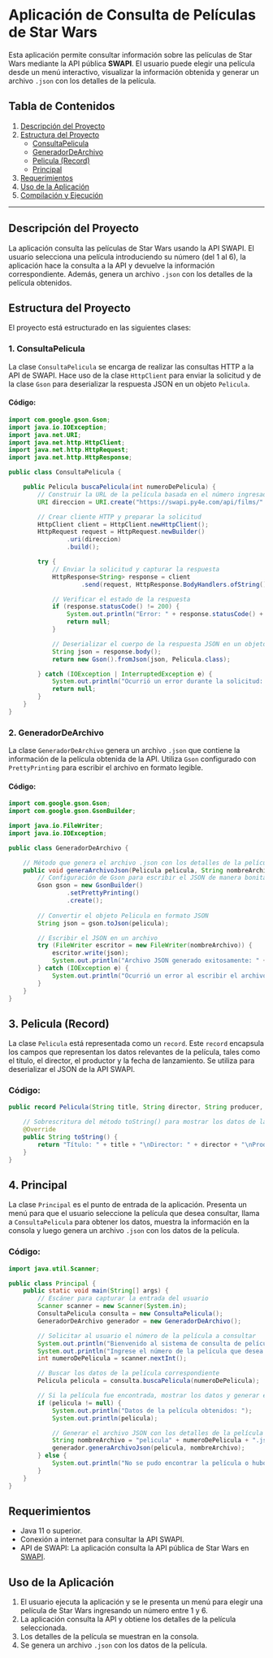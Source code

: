 # Aplicación de Consulta de Películas de Star Wars

Esta aplicación permite consultar información sobre las películas de Star Wars mediante la API pública **SWAPI**. El usuario puede elegir una película desde un menú interactivo, visualizar la información obtenida y generar un archivo `.json` con los detalles de la película.

## Tabla de Contenidos

1. [Descripción del Proyecto](#descripción-del-proyecto)
2. [Estructura del Proyecto](#estructura-del-proyecto)
    - [ConsultaPelicula](#consultapelicula)
    - [GeneradorDeArchivo](#generadordearchivo)
    - [Pelicula (Record)](#pelicula-record)
    - [Principal](#principal)
3. [Requerimientos](#requerimientos)
4. [Uso de la Aplicación](#uso-de-la-aplicación)
5. [Compilación y Ejecución](#compilación-y-ejecución)

---

## Descripción del Proyecto

La aplicación consulta las películas de Star Wars usando la API SWAPI. El usuario selecciona una película introduciendo su número (del 1 al 6), la aplicación hace la consulta a la API y devuelve la información correspondiente. Además, genera un archivo `.json` con los detalles de la película obtenidos.

## Estructura del Proyecto

El proyecto está estructurado en las siguientes clases:

### 1. ConsultaPelicula

La clase `ConsultaPelicula` se encarga de realizar las consultas HTTP a la API de SWAPI. Hace uso de la clase `HttpClient` para enviar la solicitud y de la clase `Gson` para deserializar la respuesta JSON en un objeto `Pelicula`.

#### Código:

```java
import com.google.gson.Gson;
import java.io.IOException;
import java.net.URI;
import java.net.http.HttpClient;
import java.net.http.HttpRequest;
import java.net.http.HttpResponse;

public class ConsultaPelicula {

    public Pelicula buscaPelicula(int numeroDePelicula) {
        // Construir la URL de la película basada en el número ingresado por el usuario
        URI direccion = URI.create("https://swapi.py4e.com/api/films/" + numeroDePelicula + "/");

        // Crear cliente HTTP y preparar la solicitud
        HttpClient client = HttpClient.newHttpClient();
        HttpRequest request = HttpRequest.newBuilder()
                .uri(direccion)
                .build();

        try {
            // Enviar la solicitud y capturar la respuesta
            HttpResponse<String> response = client
                    .send(request, HttpResponse.BodyHandlers.ofString());

            // Verificar el estado de la respuesta
            if (response.statusCode() != 200) {
                System.out.println("Error: " + response.statusCode() + " al consultar la película.");
                return null;
            }

            // Deserializar el cuerpo de la respuesta JSON en un objeto Pelicula
            String json = response.body();
            return new Gson().fromJson(json, Pelicula.class);

        } catch (IOException | InterruptedException e) {
            System.out.println("Ocurrió un error durante la solicitud: " + e.getMessage());
            return null;
        }
    }
}
```
### 2. GeneradorDeArchivo

La clase `GeneradorDeArchivo` genera un archivo `.json` que contiene la información de la película obtenida de la API. Utiliza `Gson` configurado con `PrettyPrinting` para escribir el archivo en formato legible.

#### Código:

```java
import com.google.gson.Gson;
import com.google.gson.GsonBuilder;

import java.io.FileWriter;
import java.io.IOException;

public class GeneradorDeArchivo {

    // Método que genera el archivo .json con los detalles de la película
    public void generaArchivoJson(Pelicula pelicula, String nombreArchivo) {
        // Configuración de Gson para escribir el JSON de manera bonita (Pretty Printing)
        Gson gson = new GsonBuilder()
                .setPrettyPrinting()
                .create();
        
        // Convertir el objeto Pelicula en formato JSON
        String json = gson.toJson(pelicula);

        // Escribir el JSON en un archivo
        try (FileWriter escritor = new FileWriter(nombreArchivo)) {
            escritor.write(json);
            System.out.println("Archivo JSON generado exitosamente: " + nombreArchivo);
        } catch (IOException e) {
            System.out.println("Ocurrió un error al escribir el archivo: " + e.getMessage());
        }
    }
}
```
## 3. Pelicula (Record)

La clase `Pelicula` está representada como un `record`. Este `record` encapsula los campos que representan los datos relevantes de la película, tales como el título, el director, el productor y la fecha de lanzamiento. Se utiliza para deserializar el JSON de la API SWAPI.

### Código:

```java
public record Pelicula(String title, String director, String producer, String release_date) {

    // Sobrescritura del método toString() para mostrar los datos de la película en un formato más claro
    @Override
    public String toString() {
        return "Título: " + title + "\nDirector: " + director + "\nProductor: " + producer + "\nFecha de lanzamiento: " + release_date;
    }
}
```
## 4. Principal

La clase `Principal` es el punto de entrada de la aplicación. Presenta un menú para que el usuario seleccione la película que desea consultar, llama a `ConsultaPelicula` para obtener los datos, muestra la información en la consola y luego genera un archivo `.json` con los datos de la película.

### Código:

```java
import java.util.Scanner;

public class Principal {
    public static void main(String[] args) {
        // Escáner para capturar la entrada del usuario
        Scanner scanner = new Scanner(System.in);
        ConsultaPelicula consulta = new ConsultaPelicula();
        GeneradorDeArchivo generador = new GeneradorDeArchivo();

        // Solicitar al usuario el número de la película a consultar
        System.out.println("Bienvenido al sistema de consulta de películas de Star Wars.");
        System.out.println("Ingrese el número de la película que desea buscar (1-6): ");
        int numeroDePelicula = scanner.nextInt();

        // Buscar los datos de la película correspondiente
        Pelicula pelicula = consulta.buscaPelicula(numeroDePelicula);

        // Si la película fue encontrada, mostrar los datos y generar el archivo JSON
        if (pelicula != null) {
            System.out.println("Datos de la película obtenidos: ");
            System.out.println(pelicula);

            // Generar el archivo JSON con los detalles de la película
            String nombreArchivo = "pelicula" + numeroDePelicula + ".json";
            generador.generaArchivoJson(pelicula, nombreArchivo);
        } else {
            System.out.println("No se pudo encontrar la película o hubo un error en la consulta.");
        }
    }
}
````
## Requerimientos
- Java 11 o superior.
- Conexión a internet para consultar la API SWAPI.
- API de SWAPI: La aplicación consulta la API pública de Star Wars en [SWAPI](https://swapi.py4e.com/api/films/).

## Uso de la Aplicación
1. El usuario ejecuta la aplicación y se le presenta un menú para elegir una película de Star Wars ingresando un número entre 1 y 6.
2. La aplicación consulta la API y obtiene los detalles de la película seleccionada.
3. Los detalles de la película se muestran en la consola.
4. Se genera un archivo `.json` con los datos de la película.

